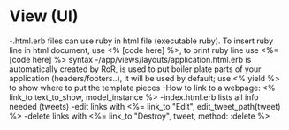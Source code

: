# View (UI)
-.html.erb files can use ruby in html file (executable ruby).  To insert ruby line in html document, use <% [code here] %>, to print ruby line use <%= [code here] %> syntax
-/app/views/layouts/application.html.erb is automatically created by RoR, is used to put boiler plate parts of your application (headers/footers..), it will be used by default; use <% yield %> to show where to put the template pieces
-How to link to a webpage: <% link_to text_to_show, model_instance %>
-index.html.erb lists all info needed (tweets)
-edit links with <%= link_to "Edit", edit_tweet_path(tweet) %>
-delete links with <%= link_to "Destroy", tweet, method: :delete %>
